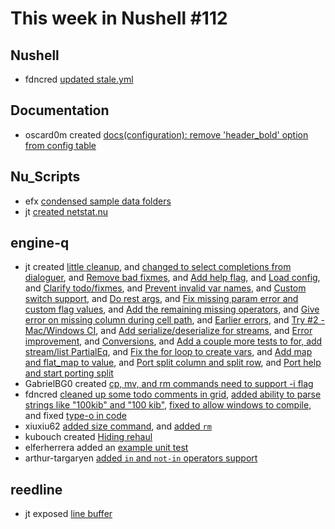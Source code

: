 # This week in Nushell #112

## Nushell

- fdncred [updated stale.yml](https://github.com/nushell/nushell/pull/4073) 

## Documentation

- oscard0m created [docs(configuration): remove 'header_bold' option from config table](https://github.com/nushell/nushell.github.io/pull/205) 

## Nu_Scripts

- efx [condensed sample data folders](https://github.com/nushell/nu_scripts/pull/100) 
- jt [created netstat.nu](https://github.com/nushell/nu_scripts/pull/99) 

## engine-q

- jt created [little cleanup](https://github.com/nushell/engine-q/pull/237), and [changed to select completions from dialoguer](https://github.com/nushell/engine-q/pull/236), and [Remove bad fixmes](https://github.com/nushell/engine-q/pull/233), and [Add help flag](https://github.com/nushell/engine-q/pull/232), and [Load config](https://github.com/nushell/engine-q/pull/231), and [Clarify todo/fixmes](https://github.com/nushell/engine-q/pull/133), and [Prevent invalid var names](https://github.com/nushell/engine-q/pull/131), and [Custom switch support](https://github.com/nushell/engine-q/pull/130), and [Do rest args](https://github.com/nushell/engine-q/pull/129), and [Fix missing param error and custom flag values](https://github.com/nushell/engine-q/pull/128), and [Add the remaining missing operators](https://github.com/nushell/engine-q/pull/127), and [Give error on missing column during cell path](https://github.com/nushell/engine-q/pull/126), and [Earlier errors](https://github.com/nushell/engine-q/pull/125), and [Try #2 - Mac/Windows CI](https://github.com/nushell/engine-q/pull/124), and [Add serialize/deserialize for streams](https://github.com/nushell/engine-q/pull/120), and [Error improvement](https://github.com/nushell/engine-q/pull/119), and [Conversions](https://github.com/nushell/engine-q/pull/117), and [Add a couple more tests to for, add stream/list PartialEq](https://github.com/nushell/engine-q/pull/113), and [Fix the for loop to create vars](https://github.com/nushell/engine-q/pull/112), and [Add map and flat_map to value](https://github.com/nushell/engine-q/pull/110), and [Port split column and split row](https://github.com/nushell/engine-q/pull/109), and [Port help and start porting split](https://github.com/nushell/engine-q/pull/108) 
- GabrielBG0 created [cp, mv, and rm commands need to support -i flag](https://github.com/nushell/engine-q/pull/235) 
- fdncred [cleaned up some todo comments in grid](https://github.com/nushell/engine-q/pull/234), [added ability to parse strings like "100kib" and "100 kib"](https://github.com/nushell/engine-q/pull/134), [fixed to allow windows to compile](https://github.com/nushell/engine-q/pull/122), and fixed [type-o in code](https://github.com/nushell/engine-q/pull/118) 
- xiuxiu62 [added size command](https://github.com/nushell/engine-q/pull/230), and [added `rm`](https://github.com/nushell/engine-q/pull/114) 
- kubouch created [Hiding rehaul](https://github.com/nushell/engine-q/pull/115) 
- elferherrera added an [example unit test](https://github.com/nushell/engine-q/pull/111) 
- arthur-targaryen [added `in` and `not-in` operators support](https://github.com/nushell/engine-q/pull/107) 

## reedline

- jt exposed [line buffer](https://github.com/nushell/reedline/pull/165) 
